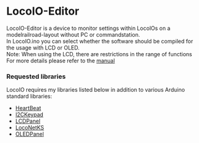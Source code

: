 # LocoIO-Editor

LocoIO-Editor is a device to monitor settings within LocoIOs on a modelrailroad-layout without PC or commandstation.<br>
In LocoIO.ino you can select whether the software should be compiled for the usage with LCD or OLED.<br>
Note: When using the LCD, there are restrictions in the range of functions<br>
For more details please refer to the [manual](Documentation/LocoIO-Editor-Bedienungsanleitung.pdf)<br>

### Requested libraries
LocoIO requires my libraries listed below in addition to various Arduino standard libraries:<br> 
- [HeartBeat](https://www.github.com/Kruemelbahn/HeartBeat)<br>
- [I2CKeypad](https://www.github.com/Kruemelbahn/I2CKeypad)<br>
- [LCDPanel](https://www.github.com/Kruemelbahn/LCDPanel)<br>
- [LocoNetKS](https://www.github.com/Kruemelbahn/LocoNetKS)<br>
- [OLEDPanel](https://www.github.com/Kruemelbahn/OLEDPanel)<br>
